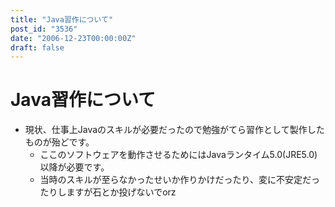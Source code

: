 ```yaml
---
title: "Java習作について"
post_id: "3536"
date: "2006-12-23T00:00:00Z"
draft: false
---
```


# Java習作について

* 現状、仕事上Javaのスキルが必要だったので勉強がてら習作として製作したものが殆どです。
  * ここのソフトウェアを動作させるためにはJavaランタイム5.0(JRE5.0)以降が必要です。
  * 当時のスキルが至らなかったせいか作りかけだったり、変に不安定だったりしますが石とか投げないでorz
